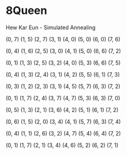 # 8Queen

Hew Kar Eun - Simulated Annealing

(0, 7)
(1, 5)
(2, 7)
(3, 1)
(4, 0)
(5, 0)
(6, 0)
(7, 6)

(0, 4)
(1, 6)
(2, 5)
(3, 0)
(4, 1)
(5, 0)
(6, 6)
(7, 2)

(0, 1)
(1, 3)
(2, 5)
(3, 2)
(4, 0)
(5, 3)
(6, 6)
(7, 5)

(0, 4)
(1, 3)
(2, 4)
(3, 1)
(4, 2)
(5, 5)
(6, 1)
(7, 3)

(0, 3)
(1, 2)
(2, 3)
(3, 1)
(4, 5)
(5, 7)
(6, 3)
(7, 2)

(0, 1)
(1, 7)
(2, 4)
(3, 7)
(4, 7)
(5, 3)
(6, 3)
(7, 0)

(0, 5)
(1, 3)
(2, 1)
(3, 6)
(4, 2)
(5, 1)
(6, 1)
(7, 2)

(0, 6)
(1, 5)
(2, 0)
(3, 4)
(4, 1)
(5, 7)
(6, 3)
(7, 4)

(0, 4)
(1, 1)
(2, 6)
(3, 2)
(4, 7)
(5, 4)
(6, 4)
(7, 2)

(0, 1)
(1, 7)
(2, 1)
(3, 4)
(4, 6)
(5, 2)
(6, 2)
(7, 1)